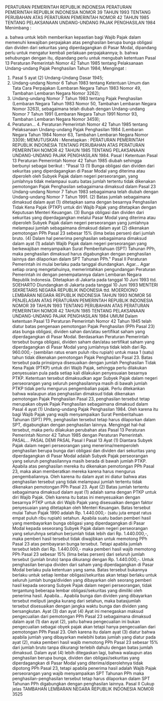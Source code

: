  PERATURAN PEMERINTAH REPUBLIK INDONESIA PERATURAN PEMERINTAH REPUBLIK INDONESIA NOMOR 39 TAHUN 1993 TENTANG PERUBAHAN ATAS PERATURAN PEMERINTAH NOMOR 42 TAHUN 1985 TENTANG PELAKSANAAN UNDANG-UNDANG PAJAK PENGHASILAN 1984
Menimbang :

a. bahwa untuk lebih memberikan kepastian bagi Wajib Pajak dalam memenuhi kewajiban perpajakan atas penghasilan berupa bunga obligasi dan dividen dari sekuritas yang diperdagangkan di Pasar Modal, dipandang perlu untuk mengatur kembali perlakuan perpajakannya;
b. bahwa sehubungan dengan itu, dipandang perlu untuk mengubah ketentuan Pasal 13 Peraturan Pemerintah Nomor 42 Tahun 1985 tentang Pelaksanaan Undang-undang Pajak Penghasilan Tahun 1984;
Mengingat :

1. Pasal 5 ayat (2) Undang-Undang Dasar 1945;
2. Undang-undang Nomor 6 Tahun 1983 tentang Ketentuan Umum dan Tata Cara Perpajakan (Lembaran Negara Tahun 1983 Nomor 49, Tambahan Lembaran Negara Nomor 3262);
3. Undang-undang Nomor 7 Tahun 1983 tentang Pajak Penghasilan (Lembaran Negara Tahun 1983 Nomor 50, Tambahan Lembaran Negara Nomor 3263), sebagaimana telah diubah dengan Undang-undang Nomor 7 Tahun 1991 (Lembaran Negara Tahun 1991 Nomor 93, Tambahan Lembaran Negara Nomor 3459);
4. Peraturan… 4. Peraturan Pemerintah Nomor 42 Tahun 1985 tentang Pelaksanaan Undang-undang Pajak Penghasilan 1984 (Lembaran Negara Tahun 1984 Nomor 63, Tambahan Lembaran Negara Nomor 3309);
MEMUTUSKAN :
 Menetapkan : PERATURAN PEMERINTAH REPUBLIK INDONESIA TENTANG PERUBAHAN ATAS PERATURAN PEMERINTAH NOMOR 42 TAHUN 1985 TENTANG PELAKSANAAN UNDANG-UNDANG PAJAK PENGHASILAN 1984.
Pasal I
Ketentuan Pasal 13 Peraturan Pemerintah Nomor 42 Tahun 1985 diubah sehingga berbunyi sebagai berikut : "Pasal 13 (1) Bunga obligasi dan dividen dari sekuritas yang diperdagangkan di Pasar Modal yang diterima atau diperoleh oleh Subyek Pajak dalam negeri perseorangan, yang jumlahnya tidak melampaui suatu batas jumlah tertentu tidak dikenakan pemotongan Pajak Penghasilan sebagaimana dimaksud dalam Pasal 23 Undang-undang Nomor 7 Tahun 1983 sebagaimana telah diubah dengan Undang-undang Nomor 7 Tahun 1991.
(2) Batas jumlah sebagaimana dimaksud dalam ayat (1) ditetapkan sama dengan besarnya Penghasilan Tidak Kena Pajak (PTKP) untuk diri Wajib Pajak yang ditetapkan dengan Keputusan Menteri Keuangan.
(3) Bunga obligasi dan dividen dari sekuritas yang diperdagangkan melalui Pasar Modal yang diterima atau diperoleh Subyek Pajak dalam negeri perseorangan yang jumlahnya melampaui jumlah sebagaimana dimaksud dalam ayat (2) dikenakan pemotongan PPh Pasal 23 sebesar 15% (lima belas persen) dari jumlah bruto.
(4) Dalam hal penerima penghasilan sebagaimana dimaksud dalam ayat (1) adalah Wajib Pajak dalam negeri perseorangan yang berkewajiban menyampaikan Surat Pemberitahuan (SPT) Tahunan PPh, maka penghasilan dimaksud harus digabungkan dengan penghasilan lainnya dan dilaporkan dalam SPT Tahunan PPh."
Pasal II
Peraturan Pemerintah ini mulai berlaku pada tanggal diundangkan. Agar…
Agar setiap orang mengetahuinya, memerintahkan pengundangan Peraturan Pemerintah ini dengan penempatannya dalam Lembaran Negara Republik Indonesia. Ditetapkan di Jakarta pada tanggal 10 Juni 1993 ttd. SOEHARTO Diundangkan di Jakarta pada tanggal 10 Juni 1993 MENTERI SEKRETARIS NEGARA REPUBLIK INDONESIA ttd. MOERDIONO LEMBARAN NEGARA REPUBLIK INDONESIA TAHUN 1993 NOMOR 56 PENJELASAN ATAS PERATURAN PEMERINTAH REPUBLIK INDONESIA NOMOR 39 TAHUN 1993 TENTANG PERUBAHAN ATAS PERATURAN PEMERINTAH NOMOR 42 TAHUN 1985 TENTANG PELAKSANAAN UNDANG-UNDANG PAJAK PENGHASILAN 1984 UMUM Dalam ketentuan Pasal 13 Peraturan Pemerintah Nomor 42 Tahun 1945 telah diatur batas pengenaan pemotongan Pajak Penghasilan (PPh Pasal 23) atas bunga obligasi, dividen sahan dan/atau sertifikat saham yang diperdagangkan di Pasar Modal. Berdasarkan Peraturan Pemerintah tersebut bunga obligasi, dividen saham dan/atau sertifikat saham yang diperdagangkan di Pasar Modal yang jumlahnya tidak lebih dari Rp. 960.000,- (sembilan ratus enam puluh ribu rupiah) untuk masa 1 (satu) tahun tidak dikenakan pemotongan Pajak Penghasilan Pasal 23. Batas tersebut pada prinsipnya disesuaikan dengan jumlah Penghasilan Tidak Kena Pajak (PTKP) untuk diri Wajib Pajak, sehingga perlu dilakukan penyesuaian pula pada setiap kali dilakukan penyesuaian besarnya PTKP. Ketentuan tersebut dimaksudkan agar Subyek Pajak dalam negeri perseorangan yang seluruh penghasilannya masih di bawah jumlah PTKP tidak perlu mengurus pengembalian pajak. Perlu ditekankan bahwa walaupun atas penghasilan dimaksud tidak dikenakan pemotongan Pajak Penghasilan Pasal 23, penghasilan tersebut tetap merupakan obyek Pajak Penghasilan sebagaimana dimaksud dalam Pasal 4 ayat (1) Undang-undang Pajak Penghasilan 1984. Oleh karena itu bagi Wajib Pajak yang wajib menyampaikan Surat Pemberitahuan Tahunan (SPT) PPh, penghasilan tersebut tetap harus dilaporkan dalam SPT, digabungkan dengan penghasilan lainnya. Mengingat hal-hal tersebut, maka perlu dilakukan perubahan atas Pasal 13 Peraturan Pemerintah Nomor 42 Tahun 1985 dengan Peraturan Pemerintah. PASAL… PASAL DEMI PASAL
Pasal I
Pasal 13
Ayat (1) Diantara Subyek Pajak dalam negeri perseorangan yang menerima/memperoleh penghasilan berupa bunga dari obligasi dan dividen dari sekuritas yang diperdagangkan di Pasar Modal adalah Subyek Pajak perseorangan yang seluruh penghasilannya masih berada di bawah jumlah PTKP. Apabila atas penghasilan mereka itu dikenakan pemotongan PPh Pasal 23, maka akan memberatkan mereka karena harus mengurus pengembaliannya. Oleh karena itu dalam ayat ini diatur bahwa atas penghasilan tersebut yang tidak melampaui jumlah tertentu tidak dikenakan pemotongan PPh Pasal 23. Ayat (2) Batas jumlah tertentu sebagaimana dimaksud dalam ayat (1) adalah sama dengan PTKP untuk diri Wajib Pajak. Oleh karena itu batas ini menyesuaikan dengan besarnya PTKP untuk diri Wajib Pajak yang disesuaikan dengan faktor penyesuaian yang ditetapkan oleh Menteri Keuangan. Batas tersebut mulai Tahun Pajak 1990 adalah Rp. 1.440.000,- (satu juta empat ratus empat puluh ribu rupiah) setahun. Apabila suatu badan pemberi hasil yang membayarkan bunga obligasi yang diperdagangkan di Pasar Modal kepada seseorang Subyek Pajak dalam negeri perseorangan yang seluruhnya setahun berjumlah tidak lebih dari Rp. 1.440.000,-, maka pemberi hasil tersebut tidak diwajibkan untuk memotong PPh Pasal 23 atas pembayaran bunga tersebut. Tetapi apabila jumlah tersebut lebih dari Rp. 1.440.000,- maka pemberi hasil wajib memotong PPh Pasal 23 sebesar 15% (lima belas persen) dari seluruh jumlah tersebut (jumlah bruto) tanpa dikurangi dengan Rp. 1.440.000,-. Untuk penghasilan berupa dividen dari saham yang diperdagangkan di Pasar Modal berlaku pula ketentuan yang sama. Batas tersebut bukannya berlaku untuk setiap lembar obligasi/sekuritas akan tetapi berlaku untuk seluruh jumlah bunga/dividen yang dibayarkan oleh seorang pemberi hasil kepada seorang Subyek Pajak dalam negeri perseorangan, tidak tergantung beberapa lembar obligasi/sekuritas yang dimiliki oleh penerima hasil. Apabila… Apabila bunga dan dividen yang dibayarkan tersebut meliputi jangka kurang dari setahun, maka batasjumlah tersebut disesuaikan dengan jangka waktu bunga dan dividen yang bersangkutan. Ayat (3) dan ayat (4) Ayat ini menegaskan maksud pengecualian dari pemotongan PPh Pasal 23 sebagaimana dimaksud dalam ayat (1) dan ayat (2), yaitu bahwa pengecualian ini bukan pengecualian sebagai obyek pajak akan tetapi hanya pengecualian dari pemotongan PPh Pasal 23. Oleh karena itu dalam ayat (3) diatur bahwa apabila jumlah yang dibayarkan melebihi batas jumlah yang diatur pada ayat (2), maka pemberi hasil wajib memotong PPh Pasal 23 sebesar 15% dari jumlah bruto tanpa dikurangi terlebih dahulu dengan batas jumlah dimaksud. Dalam ayat (4) lebih ditegaskan lagi, bahwa walaupun atas penghasilan berupa bunga, dividen dan obligasi/sekuritas yang diperdagangkan di Pasar Modal yang diterima/diperolehnya tidak dipotong PPh Pasal 23, tetapi apabila penerima hasil adalah Wajib Pajak perseorangan yang wajib menyampaikan SPT Tahunan PPh maka penghasilan-penghasilan tersebut tetap harus dilaporkan dalam SPT Tahunan PPh digabungkan dengan penghasilan lainnya.
Pasal II
Cukup jelas TAMBAHAN LEMBARAN NEGARA REPUBLIK INDONESIA NOMOR 3525